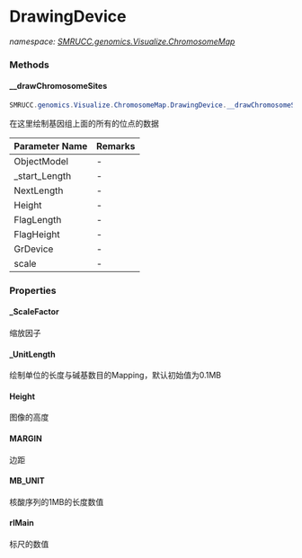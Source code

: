 ﻿# DrawingDevice
_namespace: [SMRUCC.genomics.Visualize.ChromosomeMap](./index.md)_





### Methods

#### __drawChromosomeSites
```csharp
SMRUCC.genomics.Visualize.ChromosomeMap.DrawingDevice.__drawChromosomeSites(SMRUCC.genomics.Visualize.ChromosomeMap.DrawingModels.ChromesomeDrawingModel,System.Int32,System.Int32,System.Int32,System.Int32,System.Int32,System.Drawing.Graphics,System.Double)
```
在这里绘制基因组上面的所有的位点的数据

|Parameter Name|Remarks|
|--------------|-------|
|ObjectModel|-|
|_start_Length|-|
|NextLength|-|
|Height|-|
|FlagLength|-|
|FlagHeight|-|
|GrDevice|-|
|scale|-|



### Properties

#### _ScaleFactor
缩放因子
#### _UnitLength
绘制单位的长度与碱基数目的Mapping，默认初始值为0.1MB
#### Height
图像的高度
#### MARGIN
边距
#### MB_UNIT
核酸序列的1MB的长度数值
#### rlMain
标尺的数值
